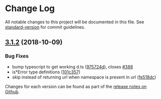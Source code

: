 # Change Log

All notable changes to this project will be documented in this file. See [standard-version](https://github.com/conventional-changelog/standard-version) for commit guidelines.

<a name="3.1.2"></a>
## [3.1.2](https://github.com/ember-cli/ember-ajax/compare/v3.1.1...v3.1.2) (2018-10-09)


### Bug Fixes

* bump typescript to get working d.ts ([975724d](https://github.com/ember-cli/ember-ajax/commit/975724d)), closes [#388](https://github.com/ember-cli/ember-ajax/issues/388)
* is*Error type definitions ([101c357](https://github.com/ember-cli/ember-ajax/commit/101c357))
* skip instead of returning url when namespace is present in url ([fe518dc](https://github.com/ember-cli/ember-ajax/commit/fe518dc))



Changes for each version can be found as part of the [release notes on Github](https://github.com/ember-cli/ember-ajax/releases).
